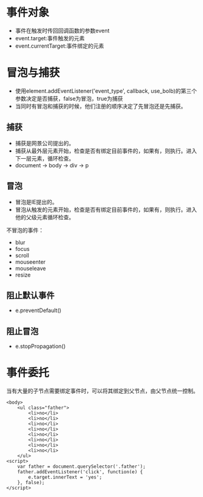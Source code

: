 # 事件对象

- 事件在触发时传回回调函数的参数event
- event.target:事件触发的元素
- event.currentTarget:事件绑定的元素

# 冒泡与捕获

- 使用element.addEventListener('event_type', callback, use_bolb)的第三个参数决定是否捕获，false为冒泡，true为捕获
- 当同时有冒泡和捕获的时候，他们注册的顺序决定了先冒泡还是先捕获。

## 捕获

- 捕获是网景公司提出的。
- 捕获从最外层元素开始，检查是否有绑定目前事件的，如果有，则执行。进入下一层元素，循环检查。
- document -> body -> div -> p

## 冒泡

- 冒泡是IE提出的。
- 冒泡从触发的元素开始，检查是否有绑定目前事件的，如果有，则执行。进入他的父级元素循环检查。

不冒泡的事件：
- blur
- focus
- scroll
- mouseenter
- mouseleave
- resize

## 阻止默认事件

- e.preventDefault()

## 阻止冒泡

- e.stopPropagation()

# 事件委托

当有大量的子节点需要绑定事件时，可以将其绑定到父节点，由父节点统一控制。
```
<body>
    <ul class="father">
        <li>no</li>
        <li>no</li>
        <li>no</li>
        <li>no</li>
        <li>no</li>
        <li>no</li>
        <li>no</li>
        <li>no</li>
    </ul>
<script>
    var father = document.querySelector('.father');
    father.addEventListener('click', function(e) {
        e.target.innerText = 'yes';
    }, false);
</script>
```